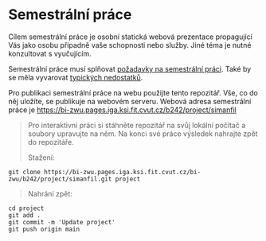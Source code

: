 # Semestrální práce

Cílem semestrální práce je osobní statická webová prezentace propagující Vás
jako osobu případně vaše schopnosti nebo služby. Jiné téma je nutné konzultovat
s vyučujícím.

Semestrální práce musí splňovat [požadavky na semestrální práci](https://courses.fit.cvut.cz/BI-ZWU/classification/semestralka.html).
Také by se měla vyvarovat [typických nedostatků](https://courses.fit.cvut.cz/BI-ZWU/classification/nedostatky.html).

Pro publikaci semestrální práce na webu použijte tento repozitář. Vše, co do
něj uložíte, se publikuje na webovém serveru. Webová adresa semestrální práce
je https://bi-zwu.pages.iga.ksi.fit.cvut.cz/b242/project/simanfil

> Pro interaktivní práci si stáhněte repozitář na svůj lokální počítač a
> soubory upravujte na něm. Na konci své práce výsledek nahrajte zpět do
> repozitáře.
>
> Stažení:
```
git clone https://bi-zwu.pages.iga.ksi.fit.cvut.cz/bi-zwu/b242/project/simanfil.git project
```
> Nahrání zpět:
```
cd project
git add .
git commit -m 'Update project'
git push origin main
```
